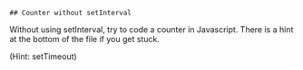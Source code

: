     ## Counter without setInterval

Without using setInterval, try to code a counter in Javascript. There is a hint at the bottom of the file if you get stuck.








































































(Hint: setTimeout)